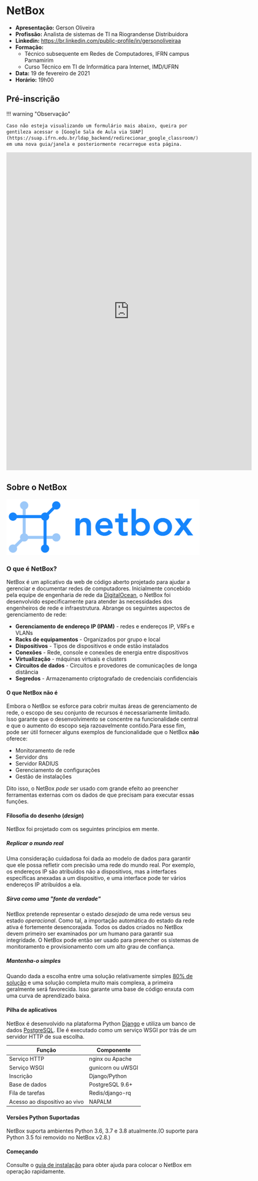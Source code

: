 # NetBox

- **Apresentação:** Gerson Oliveira
- **Profissão:** Analista de sistemas de TI na Riograndense Distribuidora
- **Linkedin:** <https://br.linkedin.com/public-profile/in/gersonoliveiraa>
- **Formação:**
    - Técnico subsequente em Redes de Computadores, IFRN campus Parnamirim
    - Curso Técnico em TI de Informática para Internet, IMD/UFRN
- **Data:** 19 de fevereiro de 2021
- **Horário:** 19h00

## Pré-inscrição

!!! warning "Observação"

    Caso não esteja visualizando um formulário mais abaixo, queira por gentileza acessar o [Google Sala de Aula via SUAP](https://suap.ifrn.edu.br/ldap_backend/redirecionar_google_classroom/) em uma nova guia/janela e posteriormente recarregue esta página.

<iframe src="https://docs.google.com/forms/d/e/1FAIpQLSew4YM22pAHFZpL7WRILdC9hcsbfilX9wpRcInkDWbwodxKvw/viewform?embedded=true" width="640" height="830" frameborder="0" marginheight="0" marginwidth="0">Carregando…</iframe>

## Sobre o NetBox

![NetBox](netbox_logo.svg "NetBox logo")

### O que é NetBox?

NetBox é um aplicativo da web de código aberto projetado para ajudar a gerenciar e documentar redes de computadores. Inicialmente concebido pela equipe de engenharia de rede da [DigitalOcean](https://www.digitalocean.com/), o NetBox foi desenvolvido especificamente para atender às necessidades dos engenheiros de rede e infraestrutura. Abrange os seguintes aspectos de gerenciamento de rede:

- **Gerenciamento de endereço IP (IPAM)** - redes e endereços IP, VRFs e VLANs
- **Racks de equipamentos** - Organizados por grupo e local
- **Dispositivos** - Tipos de dispositivos e onde estão instalados
- **Conexões** - Rede, console e conexões de energia entre dispositivos
- **Virtualização** - máquinas virtuais e clusters
- **Circuitos de dados** - Circuitos e provedores de comunicações de longa distância
- **Segredos** - Armazenamento criptografado de credenciais confidenciais
  
#### O que NetBox não é

Embora o NetBox se esforce para cobrir muitas áreas de gerenciamento de rede, o escopo de seu conjunto de recursos é necessariamente limitado. Isso garante que o desenvolvimento se concentre na funcionalidade central e que o aumento do escopo seja razoavelmente contido.Para esse fim, pode ser útil fornecer alguns exemplos de funcionalidade que o NetBox **não** oferece:

- Monitoramento de rede
- Servidor dns
- Servidor RADIUS
- Gerenciamento de configurações
- Gestão de instalações

Dito isso, o NetBox _pode_ ser usado com grande efeito ao preencher ferramentas externas com os dados de que precisam para executar essas funções.

#### Filosofia do desenho (*design*)

NetBox foi projetado com os seguintes princípios em mente.

##### Replicar o mundo real

Uma consideração cuidadosa foi dada ao modelo de dados para garantir que ele possa refletir com precisão uma rede do mundo real. Por exemplo, os endereços IP são atribuídos não a dispositivos, mas a interfaces específicas anexadas a um dispositivo, e uma interface pode ter vários endereços IP atribuídos a ela.

##### Sirva como uma "fonte da verdade"

NetBox pretende representar o estado _desejado_ de uma rede versus seu estado _operacional_. Como tal, a importação automática do estado da rede ativa é fortemente desencorajada. Todos os dados criados no NetBox devem primeiro ser examinados por um humano para garantir sua integridade. O NetBox pode então ser usado para preencher os sistemas de monitoramento e provisionamento com um alto grau de confiança.

##### Mantenha-o simples

Quando dada a escolha entre uma solução relativamente simples [80% de solução](https://pt.wikipedia.org/wiki/Princ%C3%ADpio_de_Pareto) e uma solução completa muito mais complexa, a primeira geralmente será favorecida. Isso garante uma base de código enxuta com uma curva de aprendizado baixa.

#### Pilha de aplicativos

NetBox é desenvolvido na plataforma Python [Django](https://djangoproject.com/) e utiliza um banco de dados [PostgreSQL](https://www.postgresql.org/). Ele é executado como um serviço WSGI por trás de um servidor HTTP de sua escolha.

| Função                        | Componente        |
| ----------------------------- | ----------------- |
| Serviço HTTP                  | nginx ou Apache   |
| Serviço WSGI                  | gunicorn ou uWSGI |
| Inscrição                     | Django/Python     |
| Base de dados                 | PostgreSQL 9.6+   |
| Fila de tarefas               | Redis/django-rq   |
| Acesso ao dispositivo ao vivo | NAPALM            |

#### Versões Python Suportadas

NetBox suporta ambientes Python 3.6, 3.7 e 3.8 atualmente.(O suporte para Python 3.5 foi removido no NetBox v2.8.)

#### Começando

Consulte o [guia de instalação](https://github.com/netbox-community/netbox/blob/develop/docs/installation/index.md) para obter ajuda para colocar o NetBox em operação rapidamente.

